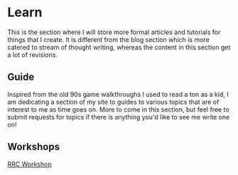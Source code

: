 # Learn

This is the section where I will store more formal articles and tutorials for things that I create. It is different from the blog section which is more catered to stream of thought writing, whereas the content in this section get a lot of revisions.

## Guide

Inspired from the old 90s game walkthroughs I used to read a ton as a kid, I am dedicating a section of my site to guides to various topics that are of interest to me as time goes on. More to come in this section, but feel free to submit requests for topics if there is anything you'd like to see me write one on!

<GuideItem 
    title="VuePress Blog Boilerplate"
    description="An ever-evolving and opinionated dev environment for people who want to use VuePress to power their blogs."
    imgSrc="/assets/vuepress-blog-logo.png"
    imgAlt="VuePress Blog Boilerplate logo"
    href="https://vuepress-blog-boilerplate.bencodezen.io/"
/>

## Workshops

[RRC Workshop](/workshops/ridiculously-reusable-components.html)
